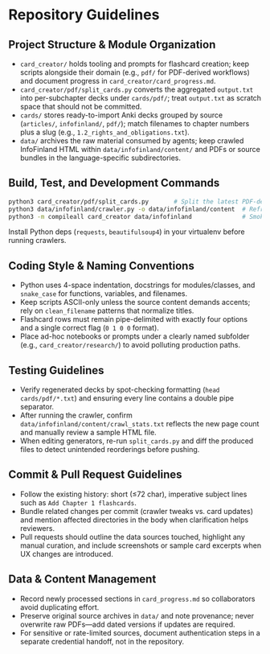 # Repository Guidelines

## Project Structure & Module Organization
- `card_creator/` holds tooling and prompts for flashcard creation; keep scripts alongside their domain (e.g., `pdf/` for PDF-derived workflows) and document progress in `card_creator/card_progress.md`.
- `card_creator/pdf/split_cards.py` converts the aggregated `output.txt` into per-subchapter decks under `cards/pdf/`; treat `output.txt` as scratch space that should not be committed.
- `cards/` stores ready-to-import Anki decks grouped by source (`articles/`, `infofinland/`, `pdf/`); match filenames to chapter numbers plus a slug (e.g., `1.2_rights_and_obligations.txt`).
- `data/` archives the raw material consumed by agents; keep crawled InfoFinland HTML within `data/infofinland/content/` and PDFs or source bundles in the language-specific subdirectories.

## Build, Test, and Development Commands
```bash
python3 card_creator/pdf/split_cards.py       # Split the latest PDF-derived cards into chapter files
python3 data/infofinland/crawler.py -o data/infofinland/content  # Refresh Swedish InfoFinland articles
python3 -m compileall card_creator data/infofinland              # Smoke-check Python syntax before committing
```
Install Python deps (`requests`, `beautifulsoup4`) in your virtualenv before running crawlers.

## Coding Style & Naming Conventions
- Python uses 4-space indentation, docstrings for modules/classes, and `snake_case` for functions, variables, and filenames.
- Keep scripts ASCII-only unless the source content demands accents; rely on `clean_filename` patterns that normalize titles.
- Flashcard rows must remain pipe-delimited with exactly four options and a single correct flag (`0 1 0 0` format).
- Place ad-hoc notebooks or prompts under a clearly named subfolder (e.g., `card_creator/research/`) to avoid polluting production paths.

## Testing Guidelines
- Verify regenerated decks by spot-checking formatting (`head cards/pdf/*.txt`) and ensuring every line contains a double pipe separator.
- After running the crawler, confirm `data/infofinland/content/crawl_stats.txt` reflects the new page count and manually review a sample HTML file.
- When editing generators, re-run `split_cards.py` and diff the produced files to detect unintended reorderings before pushing.

## Commit & Pull Request Guidelines
- Follow the existing history: short (≤72 char), imperative subject lines such as `Add Chapter 1 flashcards`.
- Bundle related changes per commit (crawler tweaks vs. card updates) and mention affected directories in the body when clarification helps reviewers.
- Pull requests should outline the data sources touched, highlight any manual curation, and include screenshots or sample card excerpts when UX changes are introduced.

## Data & Content Management
- Record newly processed sections in `card_progress.md` so collaborators avoid duplicating effort.
- Preserve original source archives in `data/` and note provenance; never overwrite raw PDFs—add dated versions if updates are required.
- For sensitive or rate-limited sources, document authentication steps in a separate credential handoff, not in the repository.
